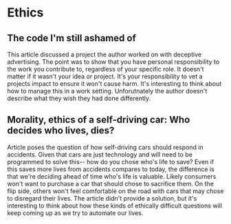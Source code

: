 # Ethics

## The code I'm still ashamed of

This article discussed a project the author worked on with deceptive advertising. The point was to show that you have personal responsibility to the work you contribute to, regardless of your specific role. It doesn't matter if it wasn't your idea or project. It's your responsibility to vet a projects impact to ensure it won't cause harm. It's interesting to think about how to manage this in a work setting. Unforutnately the author doesn't describe what they wish they had done differently.

## Morality, ethics of a self-driving car: Who decides who lives, dies?

Article poses the question of how self-driving cars should respond in accidents. Given that cars are just technology and will need to be programmed to solve this-- how do you chose who's life to save? Even if this saves more lives from accidents compares to today, the difference is that we're deciding ahead of time who's life is valuable. Likely consumers won't want to purchase a car that should chose to sacrifice them. On the flip side, others won't feel comfortable on the road with cars that may chose to disregard their lives. The article didn't provide a solution, but it's interesting to think about how these kinds of ethically difficult questions will keep coming up as we try to automate our lives.